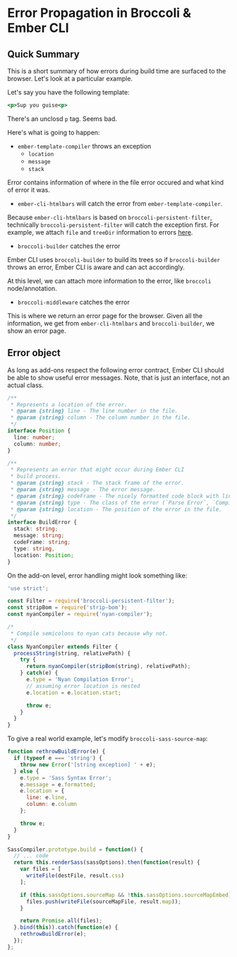 # Error Propagation in Broccoli & Ember CLI

## Quick Summary

This is a short summary of how errors during build time are surfaced to the browser. Let's look at a particular example.

Let's say you have the following template:

```handlebars
<p>Sup you guise<p>
```

There's an unclosd `p` tag. Seems bad.

Here's what is going to happen:

+ `ember-template-compiler` throws an exception
  + `location`
  + `message`
  + `stack`

Error contains information of where in the file error occured and what kind of error it was.

+ `ember-cli-htmlbars` will catch the error from `ember-template-compiler`.

Because `ember-cli-htmlbars` is based on `broccoli-persistent-filter`, technically `broccoli-persistent-filter`
will catch the exception first. For example, we attach `file` and `treeDir` information to errors [here](https://github.com/stefanpenner/broccoli-persistent-filter/blob/v1.3.1/index.js#L267-L272).

+ `broccoli-builder` catches the error

Ember CLI uses `broccoli-builder` to build its trees so if `broccoli-builder` throws an error,
Ember CLI is aware and can act accordingly.

At this level, we can attach more information to the error, like `broccoli` node/annotation.

+ `broccoli-middleware` catches the error

This is where we return an error page for the browser. Given all the information, we get from `ember-cli-htmlbars`
and `broccoli-builder`, we show an error page.

## Error object

As long as add-ons respect the following error contract, Ember CLI should be able to show useful error messages.
Note, that is just an interface, not an actual class.

```typescript
/**
 * Represents a location of the error.
 * @param {string} line - The line number in the file.
 * @param {string} column - The column number in the file.
 */
interface Position {
  line: number;
  column: number;
}

/**
 * Represents an error that might occur during Ember CLI
 * build process.
 * @param {string} stack - The stack frame of the error.
 * @param {string} message - The error message.
 * @param {string} codeFrame - The nicely formatted code block with line and column number highlighter (babel style).
 * @param {string} type - The class of the error (`Parse Error`, `Compiler Error`, `Syntax Error`).
 * @param {string} location - The position of the error in the file.
 */
interface BuildError {
  stack: string;
  message: string;
  codeFrame: string;
  type: string,
  location: Position;
}
```

On the add-on level, error handling might look something like:

```javascript
'use strict';

const Filter = require('broccoli-persistent-filter');
const stripBom = require('strip-bom');
const nyanCompiler = require('nyan-compiler');

/*
 * Compile semicolons to nyan cats because why not.
 */
class NyanCompiler extends Filter {
  processString(string, relativePath) {
    try {
      return nyanCompiler(stripBom(string), relativePath);
    } catch(e) {
      e.type = 'Nyan Compilation Error';
      // assuming error location is nested
      e.location = e.location.start;

      throw e;
    }
  }
}
```

To give a real world example, let's modify `broccoli-sass-source-map`:

```javascript
function rethrowBuildError(e) {
  if (typeof e === 'string') {
    throw new Error('[string exception] ' + e);
  } else {
    e.type = 'Sass Syntax Error';
    e.message = e.formatted;
    e.location = {
      line: e.line,
      column: e.column
    };

    throw e;
  }
}

SassCompiler.prototype.build = function() {
  // ... code
  return this.renderSass(sassOptions).then(function(result) {
    var files = [
      writeFile(destFile, result.css)
    ];

    if (this.sassOptions.sourceMap && !this.sassOptions.sourceMapEmbed) {
      files.push(writeFile(sourceMapFile, result.map));
    }

    return Promise.all(files);
  }.bind(this)).catch(function(e) {
    rethrowBuildError(e);
  });
};
```
